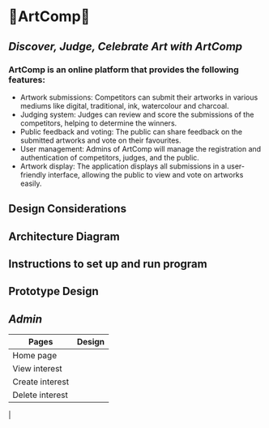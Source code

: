 # 🎨ArtComp🎨
## _Discover, Judge, Celebrate Art with ArtComp_
### ArtComp is an online platform that provides the following features:
- Artwork submissions: Competitors can submit their artworks in various mediums like digital, traditional, ink, watercolour and charcoal.
- Judging system: Judges can review and score the submissions of the competitors, helping to determine the winners.
- Public feedback and voting: The public can share feedback on the submitted artworks and vote on their favourites.
- User management: Admins of ArtComp will manage the registration and authentication of competitors, judges, and the public. 
- Artwork display: The application displays all submissions in a user-friendly interface, allowing the public to view and vote on artworks easily.

## Design Considerations

## Architecture Diagram

## Instructions to set up and run program

## Prototype Design
## _Admin_

| Pages | Design |
| ------ | ------ |
| Home page | |
| View interest | |
| Create interest | |
| Delete interest | |
| 

